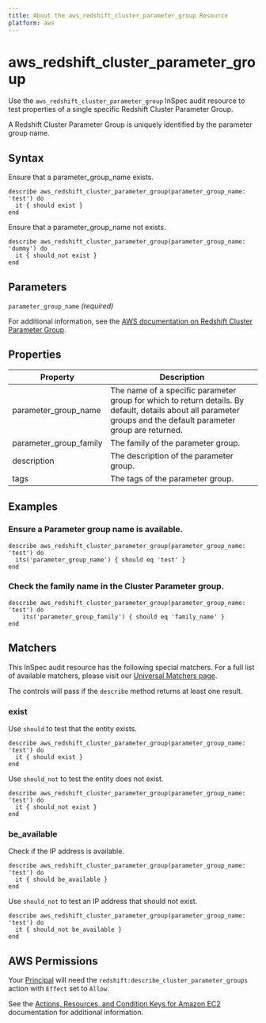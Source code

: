 ```yaml
---
title: About the aws_redshift_cluster_parameter_group Resource
platform: aws
---
```


# aws\_redshift\_cluster\_parameter\_group

Use the `aws_redshift_cluster_parameter_group` InSpec audit resource to test properties of a single specific Redshift Cluster Parameter Group. 

A Redshift Cluster Parameter Group is uniquely identified by the parameter group name.

## Syntax

Ensure that a parameter_group_name exists.

    describe aws_redshift_cluster_parameter_group(parameter_group_name: 'test') do
      it { should exist }
    end

Ensure that a parameter_group_name not exists.

    describe aws_redshift_cluster_parameter_group(parameter_group_name: 'dummy') do
      it { should_not exist }
    end

## Parameters

`parameter_group_name` _(required)_

For additional information, see the [AWS documentation on Redshift Cluster Parameter Group](https://docs.aws.amazon.com/AWSCloudFormation/latest/UserGuide/aws-resource-redshift-clusterparametergroup.html).

## Properties

| Property | Description|
| --- | --- |
| parameter_group_name | The name of a specific parameter group for which to return details. By default, details about all parameter groups and the default parameter group are returned. |
| parameter_group_family | The family of the parameter group. |
| description | The description of the parameter group. |
| tags | The tags of the parameter group. |

## Examples

### Ensure a Parameter group name is available.
    describe aws_redshift_cluster_parameter_group(parameter_group_name: 'test') do
      its('parameter_group_name') { should eq 'test' }
    end

### Check the family name in the Cluster Parameter group.
    describe aws_redshift_cluster_parameter_group(parameter_group_name: 'test') do
        its('parameter_group_family') { should eq 'family_name' }
    end

## Matchers

This InSpec audit resource has the following special matchers. For a full list of available matchers, please visit our [Universal Matchers page](https://www.inspec.io/docs/reference/matchers/).

The controls will pass if the `describe` method returns at least one result.

### exist

Use `should` to test that the entity exists.

    describe aws_redshift_cluster_parameter_group(parameter_group_name: 'test') do
      it { should exist }
    end

Use `should_not` to test the entity does not exist.
      
    describe aws_redshift_cluster_parameter_group(parameter_group_name: 'test') do
      it { should_not exist }
    end

### be_available

Check if the IP address is available.

    describe aws_redshift_cluster_parameter_group(parameter_group_name: 'test') do
      it { should be_available }
    end

Use `should_not` to test an IP address that should not exist.

    describe aws_redshift_cluster_parameter_group(parameter_group_name: 'test') do
      it { should_not be_available }
    end

## AWS Permissions

Your [Principal](https://docs.aws.amazon.com/IAM/latest/UserGuide/intro-structure.html#intro-structure-principal) will need the `redshift:describe_cluster_parameter_groups` action with `Effect` set to `Allow`.

See the [Actions, Resources, and Condition Keys for Amazon EC2](https://docs.aws.amazon.com/IAM/latest/UserGuide/list_amazonec2.html) documentation for additional information.
